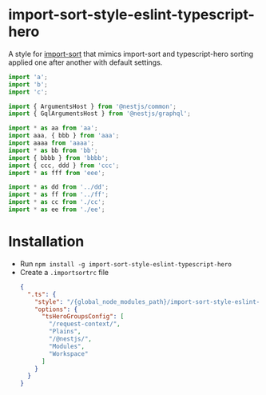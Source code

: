 # import-sort-style-eslint-typescript-hero

A style for [import-sort] that mimics import-sort and typescript-hero sorting
applied one after another with default settings.

```ts
import 'a';
import 'b';
import 'c';

import { ArgumentsHost } from '@nestjs/common';
import { GqlArgumentsHost } from '@nestjs/graphql';

import * as aa from 'aa';
import aaa, { bbb } from 'aaa';
import aaaa from 'aaaa';
import * as bb from 'bb';
import { bbbb } from 'bbbb';
import { ccc, ddd } from 'ccc';
import * as fff from 'eee';

import * as dd from '../dd';
import * as ff from '../ff';
import * as cc from './cc';
import * as ee from './ee';
```

[import-sort]: https://github.com/renke/import-sort

# Installation

- Run `npm install -g import-sort-style-eslint-typescript-hero`
- Create a `.importsortrc` file
  ```json
  {
    ".ts": {
      "style": "/{global_node_modules_path}/import-sort-style-eslint-typescript-hero",
      "options": {
        "tsHeroGroupsConfig": [
          "/request-context/",
          "Plains",
          "/@nestjs/",
          "Modules",
          "Workspace"
        ]
      }
    }
  }
  ```
